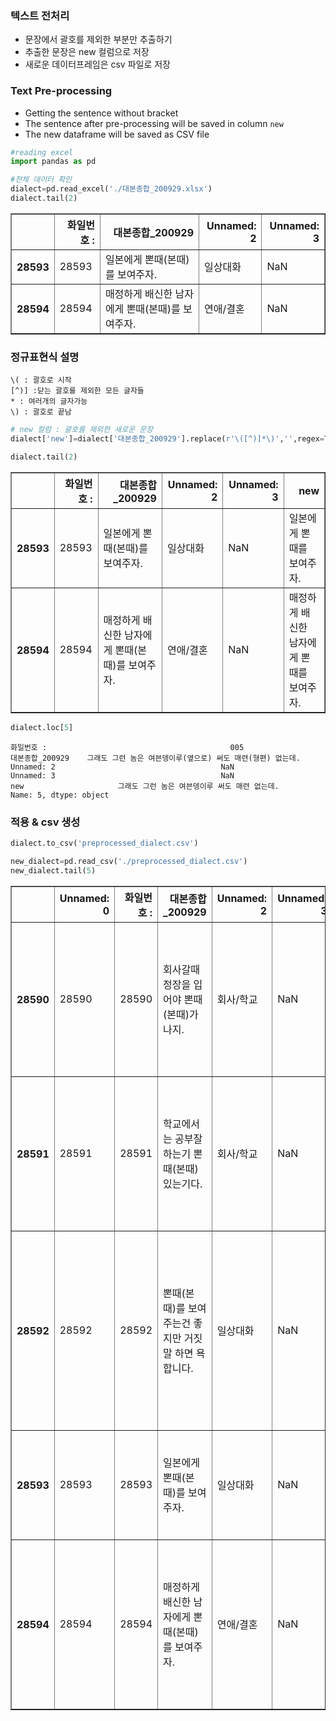 ### 텍스트 전처리

- 문장에서 괄호를 제외한 부분만 추출하기
- 추출한 문장은 new 컬럼으로 저장
- 새로운 데이터프레임은 csv 파일로 저장 

### Text Pre-processing

- Getting the sentence without bracket
- The sentence after pre-processing will be saved in column ```new``` 
- The new dataframe will be saved as CSV file


```python
#reading excel
import pandas as pd
```


```python
#전체 데이터 확인
dialect=pd.read_excel('./대본종합_200929.xlsx')
dialect.tail(2)
```




<div>
<style scoped>
    .dataframe tbody tr th:only-of-type {
        vertical-align: middle;
    }

    .dataframe tbody tr th {
        vertical-align: top;
    }

    .dataframe thead th {
        text-align: right;
    }
</style>
<table border="1" class="dataframe">
  <thead>
    <tr style="text-align: right;">
      <th></th>
      <th>화일번호 :</th>
      <th>대본종합_200929</th>
      <th>Unnamed: 2</th>
      <th>Unnamed: 3</th>
    </tr>
  </thead>
  <tbody>
    <tr>
      <th>28593</th>
      <td>28593</td>
      <td>일본에게 뽄때(본때)를 보여주자.</td>
      <td>일상대화</td>
      <td>NaN</td>
    </tr>
    <tr>
      <th>28594</th>
      <td>28594</td>
      <td>매정하게 배신한 남자에게 뽄때(본때)를 보여주자.</td>
      <td>연애/결혼</td>
      <td>NaN</td>
    </tr>
  </tbody>
</table>
</div>



### 정규표현식 설명
```
\( : 괄호로 시작
[^)] :닫는 괄호를 제외한 모든 글자들 
* : 여러개의 글자가능
\) : 괄호로 끝남
```


```python
# new 컬럼 : 괄호를 제외한 새로운 문장 
dialect['new']=dialect['대본종합_200929'].replace(r'\([^)]*\)','',regex=True)
```


```python
dialect.tail(2)
```




<div>
<style scoped>
    .dataframe tbody tr th:only-of-type {
        vertical-align: middle;
    }

    .dataframe tbody tr th {
        vertical-align: top;
    }

    .dataframe thead th {
        text-align: right;
    }
</style>
<table border="1" class="dataframe">
  <thead>
    <tr style="text-align: right;">
      <th></th>
      <th>화일번호 :</th>
      <th>대본종합_200929</th>
      <th>Unnamed: 2</th>
      <th>Unnamed: 3</th>
      <th>new</th>
    </tr>
  </thead>
  <tbody>
    <tr>
      <th>28593</th>
      <td>28593</td>
      <td>일본에게 뽄때(본때)를 보여주자.</td>
      <td>일상대화</td>
      <td>NaN</td>
      <td>일본에게 뽄때를 보여주자.</td>
    </tr>
    <tr>
      <th>28594</th>
      <td>28594</td>
      <td>매정하게 배신한 남자에게 뽄때(본때)를 보여주자.</td>
      <td>연애/결혼</td>
      <td>NaN</td>
      <td>매정하게 배신한 남자에게 뽄때를 보여주자.</td>
    </tr>
  </tbody>
</table>
</div>




```python
dialect.loc[5]
```




    화일번호 :                                         005
    대본종합_200929    그래도 그런 놈은 여븐뎅이루(옆으로) 써도 매련(형편) 없는데.
    Unnamed: 2                                     NaN
    Unnamed: 3                                     NaN
    new                     그래도 그런 놈은 여븐뎅이루 써도 매련 없는데.
    Name: 5, dtype: object



### 적용 & csv 생성


```python
dialect.to_csv('preprocessed_dialect.csv')
```


```python
new_dialect=pd.read_csv('./preprocessed_dialect.csv')
new_dialect.tail(5)
```




<div>
<style scoped>
    .dataframe tbody tr th:only-of-type {
        vertical-align: middle;
    }

    .dataframe tbody tr th {
        vertical-align: top;
    }

    .dataframe thead th {
        text-align: right;
    }
</style>
<table border="1" class="dataframe">
  <thead>
    <tr style="text-align: right;">
      <th></th>
      <th>Unnamed: 0</th>
      <th>화일번호 :</th>
      <th>대본종합_200929</th>
      <th>Unnamed: 2</th>
      <th>Unnamed: 3</th>
      <th>new</th>
    </tr>
  </thead>
  <tbody>
    <tr>
      <th>28590</th>
      <td>28590</td>
      <td>28590</td>
      <td>회사갈때 정장을 입어야 뽄때(본때)가 나지.</td>
      <td>회사/학교</td>
      <td>NaN</td>
      <td>회사갈때 정장을 입어야 뽄때가 나지.</td>
    </tr>
    <tr>
      <th>28591</th>
      <td>28591</td>
      <td>28591</td>
      <td>학교에서는 공부잘하는기 뽄때(본때) 있는기다.</td>
      <td>회사/학교</td>
      <td>NaN</td>
      <td>학교에서는 공부잘하는기 뽄때 있는기다.</td>
    </tr>
    <tr>
      <th>28592</th>
      <td>28592</td>
      <td>28592</td>
      <td>뽄때(본때)를 보여주는건 좋지만 거짓말 하면 욕합니다.</td>
      <td>일상대화</td>
      <td>NaN</td>
      <td>뽄때를 보여주는건 좋지만 거짓말 하면 욕합니다.</td>
    </tr>
    <tr>
      <th>28593</th>
      <td>28593</td>
      <td>28593</td>
      <td>일본에게 뽄때(본때)를 보여주자.</td>
      <td>일상대화</td>
      <td>NaN</td>
      <td>일본에게 뽄때를 보여주자.</td>
    </tr>
    <tr>
      <th>28594</th>
      <td>28594</td>
      <td>28594</td>
      <td>매정하게 배신한 남자에게 뽄때(본때)를 보여주자.</td>
      <td>연애/결혼</td>
      <td>NaN</td>
      <td>매정하게 배신한 남자에게 뽄때를 보여주자.</td>
    </tr>
  </tbody>
</table>
</div>


